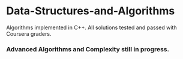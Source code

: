 # Data-Structures-and-Algorithms
Algorithms implemented in C++. All solutions tested and passed with Coursera graders.

### Advanced Algorithms and Complexity still in progress.
